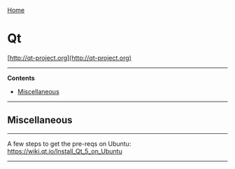 [Home](Readme.md)
# Qt

[http://qt-project.org](http://qt-project.org)

---

**Contents**

- [Miscellaneous](Qt.md#miscellaneous)

---

## Miscellaneous

---

A few steps to get the pre-reqs on Ubuntu:
https://wiki.qt.io/Install_Qt_5_on_Ubuntu

---